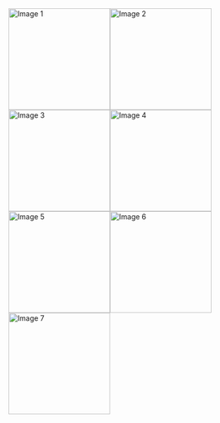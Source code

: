 <div style="display: flex; flex-wrap: wrap;">
    <img src="https://github.com/user-attachments/assets/3e0e10fc-d5b3-42f4-bb74-b2d55e75afbf" alt="Image 1" width="200">
    <img src="https://github.com/user-attachments/assets/599dc441-6cd1-4ab6-b508-57de1f345a2f" alt="Image 2" width="200">
    <img src="https://github.com/user-attachments/assets/5a4ea23a-bf87-4c29-a4b6-912734b461f3" alt="Image 3" width="200">
    <img src="https://github.com/user-attachments/assets/735b5e40-f4c2-43ab-ab9f-5740afed9ea2" alt="Image 4" width="200">
    <img src="https://github.com/user-attachments/assets/e750ec89-2927-46fa-bff4-80c47c762aff" alt="Image 5" width="200">
    <img src="https://github.com/user-attachments/assets/dc2a18c7-cb71-4148-b095-691d6965362a" alt="Image 6" width="200">
    <img src="https://github.com/user-attachments/assets/32c0f1ac-c04e-4bbc-be71-b193fc137a9e" alt="Image 7" width="200">
</div>
